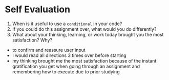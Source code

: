 # Self Evaluation

1. When is it useful to use a `conditional` in your code?
1. If you could do this assignment over, what would you do differently?
1. What about your thinking, learning, or work today brought you the most satisfaction? Why?


- to confirm and reassure user input
- I would read all directions 3 times over before starting
- my thinking brought me the most satisfaction because of the instant gratification you get when going through an assignment and remembering how to execute due to prior studying